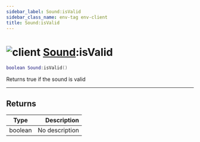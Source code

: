 ```yaml
---
sidebar_label: Sound:isValid
sidebar_class_name: env-tag env-client
title: Sound:isValid
---
```


# <img src='/img/wiki/client.png' alt='client' classname='env-tag' /> [Sound](../sound/README.md):isValid

```lua
boolean Sound:isValid()
```

Returns true if the sound is valid<br/>

-----------------
## Returns

| Type   | Description |
| ------ | ----------: |
| boolean | No description |
